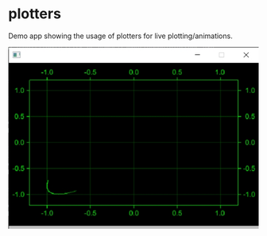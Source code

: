 # plotters
Demo app showing the usage of plotters for live plotting/animations.

![alt_test](ex.jpg)